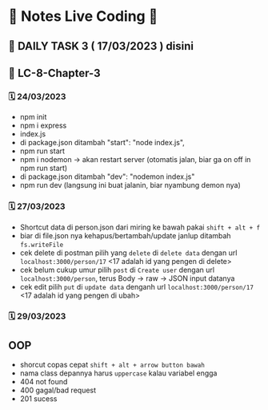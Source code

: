 # 📝 Notes Live Coding 📝

## 📌 DAILY TASK 3 ( 17/03/2023 ) disini

## 📌 LC-8-Chapter-3

### 🗓️ 24/03/2023
- npm init
- npm i express
- index.js
- di package.json ditambah "start": "node index.js",
- npm run start
- npm i nodemon -> akan restart server (otomatis jalan, biar ga on off in npm run start)
- di package.json ditambah "dev": "nodemon index.js"
- npm run dev (langsung ini buat jalanin, biar nyambung demon nya)

### 🗓️ 27/03/2023
- Shortcut data di person.json dari miring ke bawah pakai `shift + alt + f`
- biar di file.json nya kehapus/bertambah/update janlup ditambah `fs.writeFile`
- cek delete di postman pilih yang `delete` di `delete data` dengan url `localhost:3000/person/17` <17 adalah id yang pengen di delete>
- cek belum cukup umur pilih `post` di `Create user` dengan url `localhost:3000/person`, terus Body -> raw -> JSON input datanya
- cek edit pilih `put` di `update data` denganh url `localhost:3000/person/17` <17 adalah id yang pengen di ubah>

### 🗓️ 29/03/2023 
## OOP
- shorcut copas cepat `shift + alt + arrow button bawah`
- nama class depannya harus `uppercase` kalau variabel engga
- 404 not found
- 400 gagal/bad request
- 201 sucess
